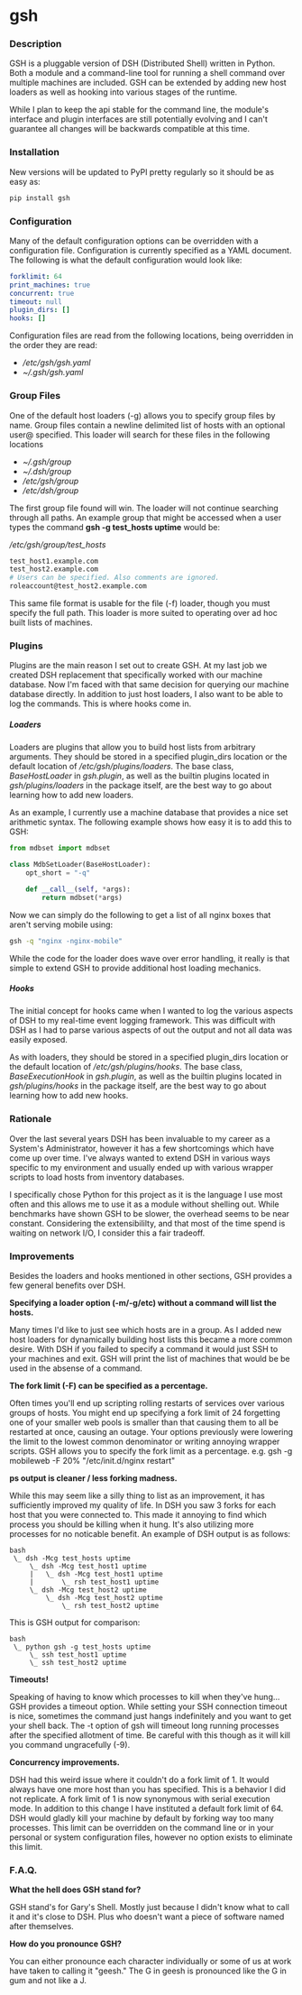 # gsh

### Description

GSH is a pluggable version of DSH (Distributed Shell) written in Python. Both
a module and a command-line tool for running a shell command over multiple
machines are included. GSH can be extended by adding new host loaders as well
as hooking into various stages of the runtime.

While I plan to keep the api stable for the command line, the module's interface
and plugin interfaces are still potentially evolving and I can't guarantee all
changes will be backwards compatible at this time.

### Installation

New versions will be updated to PyPI pretty regularly so it should be as easy
as:

```bash
pip install gsh
```

### Configuration

Many of the default configuration options can be overridden with a
configuration file. Configuration is currently specified as a YAML
document. The following is what the default configuration would
look like:

```yaml
forklimit: 64
print_machines: true
concurrent: true
timeout: null
plugin_dirs: []
hooks: []
```

Configuration files are read from the following locations, being overridden
in the order they are read:

 * _/etc/gsh/gsh.yaml_
 * _~/.gsh/gsh.yaml_

### Group Files

One of the default host loaders (-g) allows you to specify group files by name.
Group files contain a newline delimited list of hosts with an optional user@
specified. This loader will search for these files in the following locations

 * _~/.gsh/group_
 * _~/.dsh/group_
 * _/etc/gsh/group_
 * _/etc/dsh/group_

The first group file found will win. The loader will not continue searching
through all paths. An example group that might be accessed when a user
types the command __gsh -g test_hosts uptime__ would be:

_/etc/gsh/group/test_hosts_
```bash
test_host1.example.com
test_host2.example.com
# Users can be specified. Also comments are ignored.
roleaccount@test_host2.example.com
```

This same file format is usable for the file (-f) loader, though you must
specify the full path. This loader is more suited to operating over
ad hoc built lists of machines.

### Plugins

Plugins are the main reason I set out to create GSH. At my last job we created
DSH replacement that specifically worked with our machine database. Now I'm
faced with that same decision for querying our machine database directly.
In addition to just host loaders, I also want to be able to log the commands.
This is where hooks come in.

##### Loaders

Loaders are plugins that allow you to build host lists from arbitrary
arguments. They should be stored in a specified plugin_dirs location or
the default location of _/etc/gsh/plugins/loaders_. The base class,
_BaseHostLoader_ in _gsh.plugin_, as well as the builtin plugins located in
_gsh/plugins/loaders_ in the package itself, are the best way to go about
learning how to add new loaders.

As an example, I currently use a machine database that provides a nice
set arithmetic syntax. The following example shows how easy it is to add this
to GSH:

```Python
from mdbset import mdbset

class MdbSetLoader(BaseHostLoader):
    opt_short = "-q"

    def __call__(self, *args):
        return mdbset(*args)
```

Now we can simply do the following to get a list of all nginx boxes that
aren't serving mobile using:

```bash
gsh -q "nginx -nginx-mobile"
```

While the code for the loader does wave over error handling, it really is that
simple to extend GSH to provide additional host loading mechanics.

##### Hooks

The initial concept for hooks came when I wanted to log the various aspects of
DSH to my real-time event logging framework. This was difficult with DSH as
I had to parse various aspects of out the output and not all data was easily
exposed.

As with loaders, they should be stored in a specified plugin_dirs location or
the default location of _/etc/gsh/plugins/hooks_. The base class,
_BaseExecutionHook_ in _gsh.plugin_, as well as the builtin plugins located in
_gsh/plugins/hooks_ in the package itself, are the best way to go about
learning how to add new hooks.


### Rationale

Over the last several years DSH has been invaluable to my career as a System's
Administrator, however it has a few shortcomings which have come up over time.
I've always wanted to extend DSH in various ways specific to my environment
and usually ended up with various wrapper scripts to load hosts from inventory
databases.

I specifically chose Python for this project as it is the language I use most
often and this allows me to use it as a module without shelling out. While
benchmarks have shown GSH to be slower, the overhead seems to be near
constant. Considering the extensibililty, and that most of the time spend is
waiting on network I/O, I consider this a fair tradeoff.

### Improvements

Besides the loaders and hooks mentioned in other sections, GSH provides a few
general benefits over DSH.

__Specifying a loader option (-m/-g/etc) without a command will list the hosts.__

Many times I'd like to just see which hosts are in a group. As I added new host
loaders for dynamically building host lists this became a more common desire.
With DSH if you failed to specify a command it would just SSH to your machines
and exit. GSH will print the list of machines that would be be used in the
absense of a command.


__The fork limit (-F) can be specified as a percentage.__

Often times you'll end up scripting rolling restarts of services over various
groups of hosts. You might end up specifying a fork limit of 24 forgetting one
of your smaller web pools is smaller than that causing them to all be
restarted at once, causing an outage. Your options previously were lowering
the limit to the lowest common denominator or writing annoying wrapper scripts.
GSH allows you to specify the fork limit as a percentage.
e.g. gsh -g mobileweb -F 20% "/etc/init.d/nginx restart"


__ps output is cleaner / less forking madness.__

While this may seem like a silly thing to list as an improvement, it has
sufficiently improved my quality of life. In DSH you saw 3 forks for each
host that you were connected to. This made it annoying to find which process
you should be killing when it hung. It's also utilizing more processes for
no noticable benefit. An example of DSH output is as follows:

```
bash
 \_ dsh -Mcg test_hosts uptime
     \_ dsh -Mcg test_host1 uptime
     |   \_ dsh -Mcg test_host1 uptime
     |       \_ rsh test_host1 uptime
     \_ dsh -Mcg test_host2 uptime
         \_ dsh -Mcg test_host2 uptime
             \_ rsh test_host2 uptime

```

This is GSH output for comparison:

```
bash
 \_ python gsh -g test_hosts uptime
     \_ ssh test_host1 uptime
     \_ ssh test_host2 uptime
```

__Timeouts!__

Speaking of having to know which processes to kill when they've hung... GSH
provides a timeout option. While setting your SSH connection timeout is nice,
sometimes the command just hangs indefinitely and you want to get your shell
back. The -t option of gsh will timeout long running processes after the
specified allotment of time. Be careful with this though as it will kill you
command ungracefully (-9).

__Concurrency improvements.__

DSH had this weird issue where it couldn't do a fork limit of 1. It would
always have one more host than you has specified. This is a behavior I
did not replicate. A fork limit of 1 is now synonymous with serial execution
mode. In addition to this change I have instituted a default fork limit of 64.
DSH would gladly kill your machine by default by forking way too many
processes. This limit can be overridden on the command line or in your
personal or system configuration files, however no option exists to
eliminate this limit.


### F.A.Q.
__What the hell does GSH stand for?__

GSH stand's for Gary's Shell. Mostly just because I didn't know what to call
it and it's close to DSH. Plus who doesn't want a piece of software named
after themselves.

__How do you pronounce GSH?__

You can either pronounce each character individually or some of us at work
have taken to calling it "geesh." The G in geesh is pronounced like the G
in gum and not like a J.


